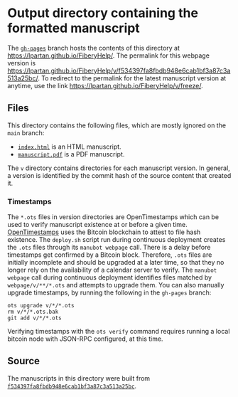 # Output directory containing the formatted manuscript

The [`gh-pages`](https://github.com/lpartan/FiberyHelp/tree/gh-pages) branch hosts the contents of this directory at <https://lpartan.github.io/FiberyHelp/>.
The permalink for this webpage version is <https://lpartan.github.io/FiberyHelp/v/f534397fa8fbdb948e6cab1bf3a87c3a513a25bc/>.
To redirect to the permalink for the latest manuscript version at anytime, use the link <https://lpartan.github.io/FiberyHelp/v/freeze/>.

## Files

This directory contains the following files, which are mostly ignored on the `main` branch:

+ [`index.html`](index.html) is an HTML manuscript.
+ [`manuscript.pdf`](manuscript.pdf) is a PDF manuscript.

The `v` directory contains directories for each manuscript version.
In general, a version is identified by the commit hash of the source content that created it.

### Timestamps

The `*.ots` files in version directories are OpenTimestamps which can be used to verify manuscript existence at or before a given time.
[OpenTimestamps](https://opentimestamps.org/) uses the Bitcoin blockchain to attest to file hash existence.
The `deploy.sh` script run during continuous deployment creates the `.ots` files through its `manubot webpage` call.
There is a delay before timestamps get confirmed by a Bitcoin block.
Therefore, `.ots` files are initially incomplete and should be upgraded at a later time, so that they no longer rely on the availability of a calendar server to verify.
The `manubot webpage` call during continuous deployment identifies files matched by `webpage/v/**/*.ots` and attempts to upgrade them.
You can also manually upgrade timestamps, by running the following in the `gh-pages` branch:

```shell
ots upgrade v/*/*.ots
rm v/*/*.ots.bak
git add v/*/*.ots
```

Verifying timestamps with the `ots verify` command requires running a local bitcoin node with JSON-RPC configured, at this time.

## Source

The manuscripts in this directory were built from
[`f534397fa8fbdb948e6cab1bf3a87c3a513a25bc`](https://github.com/lpartan/FiberyHelp/commit/f534397fa8fbdb948e6cab1bf3a87c3a513a25bc).
